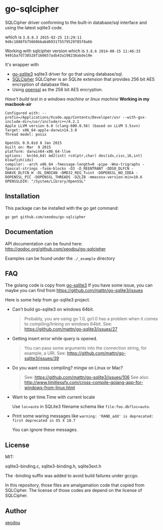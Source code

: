 go-sqlcipher
==========

SQLCipher driver conforming to the built-in database/sql interface and using the latest sqlite3 code.

which is
`3.8.8.3 2015-02-25 13:29:11 9d6c1880fb75660bbabd693175579529785f8a6b`

Working with sqlcipher version which is
`3.8.6 2014-08-15 11:46:33 9491ba7d738528f168657adb43a198238abde19e`

It's wrapper with
 * [go-sqlite3](https://github.com/mattn/go-sqlite3) sqlite3 driver for go that using database/sql.
 * [SQLCipher](https://github.com/sqlcipher/sqlcipher) SQLCipher is an SQLite extension that provides 256 bit AES encryption of database files.
 * Using [openssl](https://github.com/openssl/openssl) as the 256 bit AES encryption.

*Have't build test in a windows machine or linux machine*
**Working in my macbook-air**
```
Configured with: --prefix=/Applications/Xcode.app/Contents/Developer/usr --with-gxx-include-dir=/usr/include/c++/4.2.1
Apple LLVM version 6.0 (clang-600.0.56) (based on LLVM 3.5svn)
Target: x86_64-apple-darwin14.3.0
Thread model: posix

OpenSSL 0.9.8zd 8 Jan 2015
built on: Mar  9 2015
platform: darwin64-x86_64-llvm
options:  bn(64,64) md2(int) rc4(ptr,char) des(idx,cisc,16,int) blowfish(idx)
compiler: -arch x86_64 -fmessage-length=0 -pipe -Wno-trigraphs -fpascal-strings -fasm-blocks -O3 -D_REENTRANT -DDSO_DLFCN -DHAVE_DLFCN_H -DL_ENDIAN -DMD32_REG_T=int -DOPENSSL_NO_IDEA -DOPENSSL_PIC -DOPENSSL_THREADS -DZLIB -mmacosx-version-min=10.6
OPENSSLDIR: "/System/Library/OpenSSL"

```

Installation
------------

This package can be installed with the go get command:

    go get github.com/xeodou/go-sqlcipher

Documentation
-------------

API documentation can be found here: http://godoc.org/github.com/xeodou/go-sqlcipher

Examples can be found under the `./_example` directory

FAQ
---

The golang code is copy from [go-sqlite3](https://github.com/mattn/go-sqlite3)
If you have some issue, you can maybe you can find from https://github.com/mattn/go-sqlite3/issues

Here is some help from go-sqlite3 project.

* Can't build go-sqlite3 on windows 64bit.

    > Probably, you are using go 1.0, go1.0 has a problem when it comes to compiling/linking on windows 64bit.
    > See: https://github.com/mattn/go-sqlite3/issues/27

* Getting insert error while query is opened.

    > You can pass some arguments into the connection string, for example, a URI.
    > See: https://github.com/mattn/go-sqlite3/issues/39

* Do you want cross compiling? mingw on Linux or Mac?

    > See: https://github.com/mattn/go-sqlite3/issues/106
    > See also: http://www.limitlessfx.com/cross-compile-golang-app-for-windows-from-linux.html

* Want to get time.Time with current locale

    Use `loc=auto` in SQLite3 filename schema like `file:foo.db?loc=auto`.

* Print some waring messages like `warning: 'RAND_add' is deprecated: first deprecated in OS X 10.7`

    You can ignore these messages.

License
-------

MIT:

sqlite3-binding.c, sqlite3-binding.h, sqlite3ext.h

The -binding suffix was added to avoid build failures under gccgo.

In this repository, those files are amalgamation code that copied from SQLCipher. The license of those codes are depend on the license of SQLCipher.

Author
------

[xeodou](https://xeodou.me)
